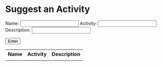 # Suggest an Activity
Name: <input type="text" name="name" id="names">
Activity: <input type="text" name="activity" id="activity">
Description: <input type="text" name="description" id="description">

<script>
    function display() {
        document.getElementById("names").value;
        document.getElementById("activity").value;
        document.getElementById("description").value;
        document.getElementById("nameDisplay").innerHTML = names.value;
        document.getElementById("activityDisplay").innerHTML = activity.value;
        document.getElementById("descDisplay").innerHTML = description.value;
    }
</script>

<button onclick="display()">Enter</button>
<table>
    <tr>
        <th>Name</th>
        <th>Activity</th>
        <th>Description</th>
    </tr>
    <tr>
        <td id="nameDisplay"></td>
        <td id="activityDisplay"></td>
        <td id="descDisplay"></td>
